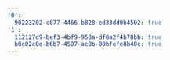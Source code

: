 ```yaml
---
'0':
  90223202-c877-4466-b828-ed33dd0b4502: true
'1':
  112127d9-bef3-4bf9-958a-df8a2f4b78bb: true
  b0c02c0e-b6b7-4597-ac0b-00bfefe8b40c: true
---
```


